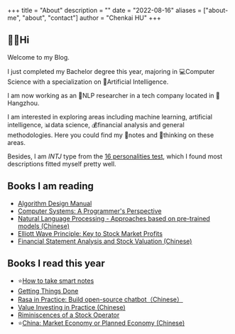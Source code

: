 +++
title = "About"
description = ""
date = "2022-08-16"
aliases = ["about-me", "about", "contact"]
author = "Chenkai HU"
+++

## 👋🏻Hi



Welcome to my Blog. 



I just completed my Bachelor degree this year, majoring in 💻Computer Science with a specialization on 🤖Artificial Intelligence. 



I am now working as an 💬NLP researcher in a tech company located in 📍Hangzhou. 



I am interested in exploring areas including machine learning, artificial intelligence, 📊data science, 💰financial analysis and general methodologies. Here you could find my 📓notes and 🧐thinking on these areas.



Besides, I am *INTJ* type from the [16 personalities test](https://www.16personalities.com/free-personality-test), which I found most descriptions fitted myself pretty well.


## Books I am reading

- [Algorithm Design Manual](https://www.amazon.com/Algorithm-Design-Manual-Steven-Skiena/dp/1849967202)
- [Computer Systems: A Programmer's Perspective](https://csapp.cs.cmu.edu/)
- [Natural Language Processing - Approaches based on pre-trained models (Chinese)](https://book.douban.com/subject/35531447/)
- [Elliott Wave Principle: Key to Stock Market Profits](https://www.amazon.com/Elliott-Wave-Principle-Market-Profits/dp/0932750052)
- [Financial Statement Analysis and Stock Valuation (Chinese)](https://www.amazon.cn/dp/B0741859P6)

## Books I read this year

- ⭐️[How to take smart notes](https://www.amazon.com/How-Take-Smart-Notes-Nonfiction/dp/1542866502)
- [Getting Things Done](https://www.amazon.com/Getting-Things-Done-Stress-free-Productivity/dp/0349408947)
- [Rasa in Practice: Build open-source chatbot（Chinese）](https://www.amazon.cn/dp/B09T353ZJF)
- [Value Investing in Practice (Chinese)](https://www.amazon.cn/dp/B08F6Z5Z2X)
- [Riminiscences of a Stock Operator](https://www.amazon.com/Reminiscences-Stock-Operator-Edwin-Lef%C3%A8vre/dp/0471770884)
- ⭐️[China: Market Economy or Planned Economy (Chinese)](https://cn.ceibs.edu/books/17684)